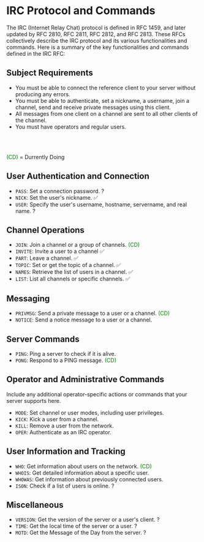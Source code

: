 # IRC Protocol and Commands

The IRC (Internet Relay Chat) protocol is defined in RFC 1459, and later updated by RFC 2810, RFC 2811, RFC 2812, and RFC 2813. These RFCs collectively describe the IRC protocol and its various functionalities and commands. Here is a summary of the key functionalities and commands defined in the IRC RFC:

## Subject Requirements

- You must be able to connect the reference client to your server without producing any errors.
- You must be able to authenticate, set a nickname, a username, join a channel, send and receive private messages using this client.
- All messages from one client on a channel are sent to all other clients of the channel.
- You must have operators and regular users.

</br>
</br>

<span style="color:green">(CD)</span> = Durrently Doing

## User Authentication and Connection

- `PASS`: Set a connection password. ?
- `NICK`: Set the user's nickname. ✅
- `USER`: Specify the user's username, hostname, servername, and real name. ?

## Channel Operations

- `JOIN`: Join a channel or a group of channels. <span style="color:green">(CD)</span>
- `INVITE`: Invite a user to a channel ✅
- `PART`: Leave a channel. ✅
- `TOPIC`: Set or get the topic of a channel. ✅
- `NAMES`: Retrieve the list of users in a channel. ✅
- `LIST`: List all channels or specific channels. ✅

## Messaging

- `PRIVMSG`: Send a private message to a user or a channel. <span style="color:green">(CD)</span>
- `NOTICE`: Send a notice message to a user or a channel.

## Server Commands

- `PING`: Ping a server to check if it is alive.
- `PONG`: Respond to a PING message. <span style="color:green">(CD)</span>

## Operator and Administrative Commands

Include any additional operator-specific actions or commands that your server supports here.
- `MODE`: Set channel or user modes, including user privileges.
- `KICK`: Kick a user from a channel.
- `KILL`: Remove a user from the network.
- `OPER`: Authenticate as an IRC operator.

## User Information and Tracking

- `WHO`: Get information about users on the network. <span style="color:green">(CD)</span>
- `WHOIS`: Get detailed information about a specific user.
- `WHOWAS`: Get information about previously connected users.
- `ISON`: Check if a list of users is online. ?

## Miscellaneous

- `VERSION`: Get the version of the server or a user's client. ?
- `TIME`: Get the local time of the server or a user. ?
- `MOTD`: Get the Message of the Day from the server. ?
